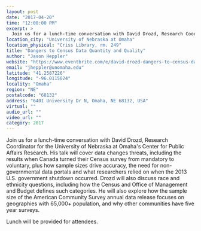 ```yaml
---
layout: post
date: "2017-04-20"
time: "12:00:00 PM"
excerpt: >
  Join us for a lunch-time conversation with David Drozd, Research Coordinator...
location_city: "University of Nebraska at Omaha"
location_physical: "Criss Library, rm. 249"
title: "Dangers to Census Data Quantity and Quality"
author: "Jason Heppler"
website: "https://www.eventbrite.com/e/david-drozd-dangers-to-census-data-quantity-and-quality-tickets-33499014454"
email: "jheppler@unomaha.edu"
latitude: "41.2587226"
longitude: "-96.0115024"
locality: "Omaha"
region: "NE"
postalcode: "68132"
address: "6401 University Dr N, Omaha, NE 68132, USA"
virtual: ""
audio_url: ""
video_url: ""
category: 2017
---
```


Join us for a lunch-time conversation with David Drozd, Research Coordinator
for the University of Nebraska at Omaha's Center for Public Affairs Research. His talk will cover data changes threats, including the results when Canada turned their Census survey from mandatory to voluntary, plus how sample sizes drive accuracy, the need for non-governmental data portals and what researchers relied on when the 2013 U.S. government shutdown occurred. Drozd will also discuss race and ethnicity questions, including how the Census and Office of Management and Budget defines such categories. He will also explore how the sample size of the American Community Survey annual data release focuses on geographies with 65,000+ population, and why other communities have five year surveys.

Lunch will be provided for attendees.
